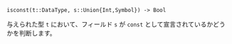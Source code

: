 ```
isconst(t::DataType, s::Union{Int,Symbol}) -> Bool
```

与えられた型 `t` において、フィールド `s` が `const` として宣言されているかどうかを判断します。
